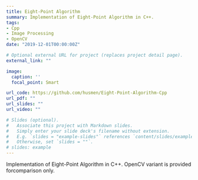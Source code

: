 ```yaml
---
title: Eight-Point Algorithm
summary: Implementation of Eight-Point Algorithm in C++.
tags:
- Cpp
- Image Processing
- OpenCV
date: "2019-12-01T00:00:00Z"

# Optional external URL for project (replaces project detail page).
external_link: ""

image:
  caption: ''
  focal_point: Smart

url_code: https://github.com/husmen/Eight-Point-Algorithm-Cpp
url_pdf: ""
url_slides: ""
url_video: ""

# Slides (optional).
#   Associate this project with Markdown slides.
#   Simply enter your slide deck's filename without extension.
#   E.g. `slides = "example-slides"` references `content/slides/example-slides.md`.
#   Otherwise, set `slides = ""`.
# slides: example
---
```


Implementation of Eight-Point Algorithm in C++. OpenCV variant is provided forcomparison only.